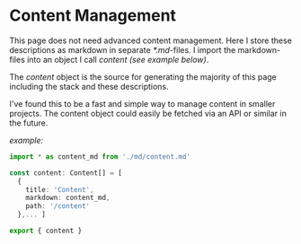 # Content Management 
This page does not need advanced content management. Here I store these descriptions as markdown in separate _*.md_-files. I import the markdown-files into an object I call _content_ _(see example below)_. 

The _content_ object is the source for generating the majority of this page including the stack and these descriptions. 

I've found this to be a fast and simple way to manage content in smaller projects. The content object could easily be fetched via an API or similar in the future.

_example:_
```ts
import * as content_md from './md/content.md'

const content: Content[] = [
  {
    title: 'Content',
    markdown: content_md,
    path: '/content'
  },... ]

export { content }
```